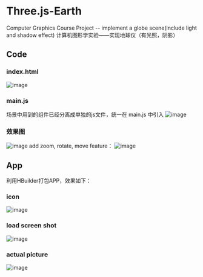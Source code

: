 # Three.js-Earth
Computer Graphics Course Project -- implement a globe scene(include light and shadow effect)
计算机图形学实验——实现地球仪（有光照，阴影）

## Code
### index.html
![image](./README/code1.png)
### main.js
场景中用到的组件已经分离成单独的js文件，统一在 main.js 中引入
![image](./README/code2.png)
### 效果图
![image](./README/demo1.png)
add zoom, rotate, move feature：
![image](./README/demo2.png)

## App
利用HBuilder打包APP，效果如下：
### icon
![image](./img/earth-app-1.jpg)
### load screen shot
![image](./img/earth-app-2.jpg)
### actual picture
![image](./img/earth-app-3.jpg)

